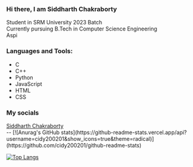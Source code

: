 ### Hi there, I am Siddharth Chakraborty

Student in SRM University 2023 Batch<br/>
Currently pursuing B.Tech in Computer Science Engineering<br/>
Aspi

### Languages and Tools:

<ul>
   <li>C</li> 
   <li>C++</li>
  <li>Python</li>
  <li>JavaScript</li>
  <li>HTML</li>
  <li>CSS</li>
</ul>

### My socials

<div class="badge-base LI-profile-badge" data-locale="en_US" data-size="medium" data-theme="dark" data-type="VERTICAL" data-vanity="cidy200201" data-version="v1"><a class="badge-base__link LI-simple-link" href="https://in.linkedin.com/in/cidy200201?trk=profile-badge">Siddharth Chakraborty</a></div>
 --             
[![Anurag's GitHub stats](https://github-readme-stats.vercel.app/api?username=cidy200201&show_icons=true&theme=radical)](https://github.com/cidy200201/github-readme-stats)

[![Top Langs](https://github-readme-stats.vercel.app/api/top-langs/?username=cidy200201&theme=radical)](https://github.com/anuraghazra/github-readme-stats)

